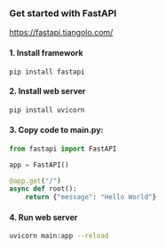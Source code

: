 ### Get started with FastAPI
https://fastapi.tiangolo.com/


#### 1. Install framework
```console
pip install fastapi
```


#### 2. Install web server
```bash
pip install uvicorn
```


#### 3. Copy code to main.py:
```python
from fastapi import FastAPI

app = FastAPI()

@app.get("/")
async def root():
    return {"message": "Hello World"}

````


#### 4. Run web server
```bash
uvicorn main:app --reload
```
